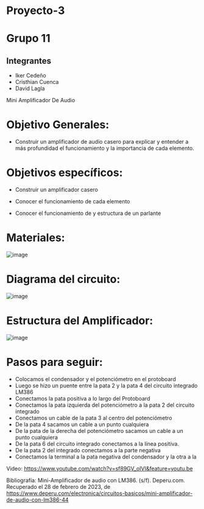# Proyecto-3

# Grupo 11 

## Integrantes 
- Iker Cedeño 
- Cristhian Cuenca 
- David Lagla 

Mini Amplificador De Audio

# Objetivo Generales:

- Construir un amplificador de audio casero para explicar y entender a más profundidad el funcionamiento y la importancia de cada elemento.

# Objetivos específicos:

- Construir un amplificador casero

- Conocer el funcionamiento de cada elemento

- Conocer el funcionamiento de y estructura de un parlante

# Materiales: 

![image](https://user-images.githubusercontent.com/117695777/221905339-559e152a-78e6-4a46-ab65-723d8b2e04a3.png)

# Diagrama del circuito:

![image](https://user-images.githubusercontent.com/117695777/221905434-1201a204-7814-4305-bfba-ee76e3084101.png)

# Estructura del Amplificador:

![image](https://user-images.githubusercontent.com/117695777/221905514-858d7069-b838-44f9-becf-df049649bb82.png)

# Pasos para seguir:
- Colocamos el condensador y el potenciómetro en el protoboard
- Luego se hizo un puente entre la pata 2 y la pata 4 del circuito integrado LM386
- Conectamos la pata positiva a lo largo del Protoboard
- Conectamos la pata izquierda del potenciómetro a la pata 2 del circuito integrado
- Conectamos un cable de la pata 3 al centro del potenciómetro
- De la pata 4 sacamos un cable a un punto cualquiera
- De la pata de la derecha del potenciómetro sacamos un cable a un punto cualquiera
- De la pata 6 del circuito integrado conectamos a la línea positiva.
- De la pata 2 del integrado conectamos a la parte negativa
- Conectamos la terminal a la pata negativa del condensador y la otra a la 

Video:
https://www.youtube.com/watch?v=sf89GV_oIVI&feature=youtu.be
 
Bibliografía:
Mini-Amplificador de audio con LM386. (s/f). Deperu.com. Recuperado el 28 de febrero de 2023, de https://www.deperu.com/electronica/circuitos-basicos/mini-amplificador-de-audio-con-lm386-44
